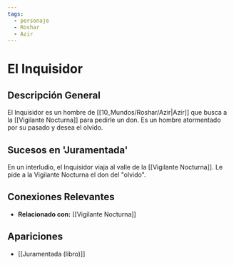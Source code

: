 ```yaml
---
tags:
  - personaje
  - Roshar
  - Azir
---
```


# El Inquisidor

## Descripción General
El Inquisidor es un hombre de [[10_Mundos/Roshar/Azir|Azir]] que busca a la [[Vigilante Nocturna]] para pedirle un don. Es un hombre atormentado por su pasado y desea el olvido.

## Sucesos en 'Juramentada'
En un interludio, el Inquisidor viaja al valle de la [[Vigilante Nocturna]]. Le pide a la Vigilante Nocturna el don del "olvido".

## Conexiones Relevantes
* **Relacionado con:** [[Vigilante Nocturna]]

## Apariciones
* [[Juramentada (libro)]]
